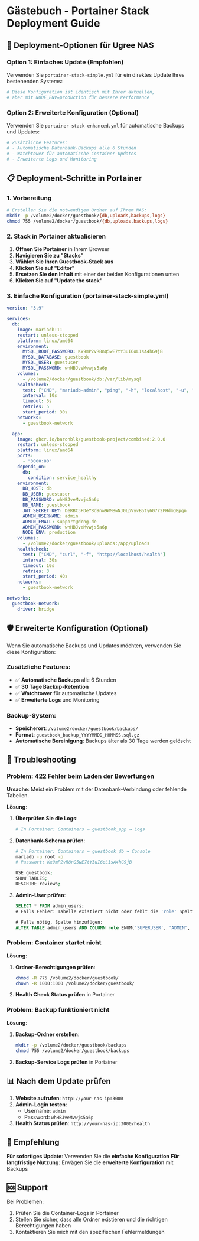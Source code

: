 # Gästebuch - Portainer Stack Deployment Guide

## 🚀 Deployment-Optionen für Ugree NAS

### Option 1: Einfaches Update (Empfohlen)
Verwenden Sie `portainer-stack-simple.yml` für ein direktes Update Ihres bestehenden Systems:

```yaml
# Diese Konfiguration ist identisch mit Ihrer aktuellen, 
# aber mit NODE_ENV=production für bessere Performance
```

### Option 2: Erweiterte Konfiguration (Optional)
Verwenden Sie `portainer-stack-enhanced.yml` für automatische Backups und Updates:

```yaml
# Zusätzliche Features:
# - Automatische Datenbank-Backups alle 6 Stunden
# - Watchtower für automatische Container-Updates
# - Erweiterte Logs und Monitoring
```

## 📋 Deployment-Schritte in Portainer

### 1. Vorbereitung
```bash
# Erstellen Sie die notwendigen Ordner auf Ihrem NAS:
mkdir -p /volume2/docker/guestbook/{db,uploads,backups,logs}
chmod 755 /volume2/docker/guestbook/{db,uploads,backups,logs}
```

### 2. Stack in Portainer aktualisieren

1. **Öffnen Sie Portainer** in Ihrem Browser
2. **Navigieren Sie zu "Stacks"**
3. **Wählen Sie Ihren Guestbook-Stack aus**
4. **Klicken Sie auf "Editor"**
5. **Ersetzen Sie den Inhalt** mit einer der beiden Konfigurationen unten
6. **Klicken Sie auf "Update the stack"**

### 3. Einfache Konfiguration (portainer-stack-simple.yml)

```yaml
version: "3.9"

services:
  db:
    image: mariadb:11
    restart: unless-stopped
    platform: linux/amd64
    environment:
      MYSQL_ROOT_PASSWORD: Kx9mP2vR8nQ5wE7tY3uI6oL1sA4hG9jB
      MYSQL_DATABASE: guestbook
      MYSQL_USER: guestuser
      MYSQL_PASSWORD: whHBJveMvwjs5a6p
    volumes:
      - /volume2/docker/guestbook/db:/var/lib/mysql
    healthcheck:
      test: ["CMD", "mariadb-admin", "ping", "-h", "localhost", "-u", "root", "-pKx9mP2vR8nQ5wE7tY3uI6oL1sA4hG9jB"]
      interval: 10s
      timeout: 5s
      retries: 5
      start_period: 30s
    networks:
      - guestbook-network

  app:
    image: ghcr.io/baronblk/guestbook-project/combined:2.0.0
    restart: unless-stopped
    platform: linux/amd64
    ports:
      - "3000:80"
    depends_on:
      db:
        condition: service_healthy
    environment:
      DB_HOST: db
      DB_USER: guestuser
      DB_PASSWORD: whHBJveMvwjs5a6p
      DB_NAME: guestbook
      JWT_SECRET_KEY: DeRBC3FDeY8d9nw9WMBwNJ0LpVyvB5ty607r2PHdmQBpqn
      ADMIN_USERNAME: admin
      ADMIN_EMAIL: support@dcng.de
      ADMIN_PASSWORD: whHBJveMvwjs5a6p
      NODE_ENV: production
    volumes:
      - /volume2/docker/guestbook/uploads:/app/uploads
    healthcheck:
      test: ["CMD", "curl", "-f", "http://localhost/health"]
      interval: 30s
      timeout: 10s
      retries: 3
      start_period: 40s
    networks:
      - guestbook-network

networks:
  guestbook-network:
    driver: bridge
```

## 🛡️ Erweiterte Konfiguration (Optional)

Wenn Sie automatische Backups und Updates möchten, verwenden Sie diese Konfiguration:

### Zusätzliche Features:
- ✅ **Automatische Backups** alle 6 Stunden
- ✅ **30 Tage Backup-Retention**
- ✅ **Watchtower** für automatische Updates
- ✅ **Erweiterte Logs** und Monitoring

### Backup-System:
- **Speicherort**: `/volume2/docker/guestbook/backups/`
- **Format**: `guestbook_backup_YYYYMMDD_HHMMSS.sql.gz`
- **Automatische Bereinigung**: Backups älter als 30 Tage werden gelöscht

## 🔧 Troubleshooting

### Problem: 422 Fehler beim Laden der Bewertungen

**Ursache**: Meist ein Problem mit der Datenbank-Verbindung oder fehlende Tabellen.

**Lösung**:
1. **Überprüfen Sie die Logs**:
   ```bash
   # In Portainer: Containers → guestbook_app → Logs
   ```

2. **Datenbank-Schema prüfen**:
   ```bash
   # In Portainer: Containers → guestbook_db → Console
   mariadb -u root -p
   # Passwort: Kx9mP2vR8nQ5wE7tY3uI6oL1sA4hG9jB
   
   USE guestbook;
   SHOW TABLES;
   DESCRIBE reviews;
   ```

3. **Admin-User prüfen**:
   ```sql
   SELECT * FROM admin_users;
   # Falls Fehler: Tabelle existiert nicht oder fehlt die 'role' Spalte
   
   # Falls nötig, Spalte hinzufügen:
   ALTER TABLE admin_users ADD COLUMN role ENUM('SUPERUSER', 'ADMIN', 'MODERATOR') NOT NULL DEFAULT 'ADMIN';
   ```

### Problem: Container startet nicht

**Lösung**:
1. **Ordner-Berechtigungen prüfen**:
   ```bash
   chmod -R 775 /volume2/docker/guestbook/
   chown -R 1000:1000 /volume2/docker/guestbook/
   ```

2. **Health Check Status prüfen** in Portainer

### Problem: Backup funktioniert nicht

**Lösung**:
1. **Backup-Ordner erstellen**:
   ```bash
   mkdir -p /volume2/docker/guestbook/backups
   chmod 755 /volume2/docker/guestbook/backups
   ```

2. **Backup-Service Logs prüfen** in Portainer

## 📊 Nach dem Update prüfen

1. **Website aufrufen**: `http://your-nas-ip:3000`
2. **Admin-Login testen**: 
   - Username: `admin`
   - Password: `whHBJveMvwjs5a6p`
3. **Health Status prüfen**: `http://your-nas-ip:3000/health`

## 🎯 Empfehlung

**Für sofortiges Update**: Verwenden Sie die **einfache Konfiguration**
**Für langfristige Nutzung**: Erwägen Sie die **erweiterte Konfiguration** mit Backups

## 🆘 Support

Bei Problemen:
1. Prüfen Sie die Container-Logs in Portainer
2. Stellen Sie sicher, dass alle Ordner existieren und die richtigen Berechtigungen haben
3. Kontaktieren Sie mich mit den spezifischen Fehlermeldungen
